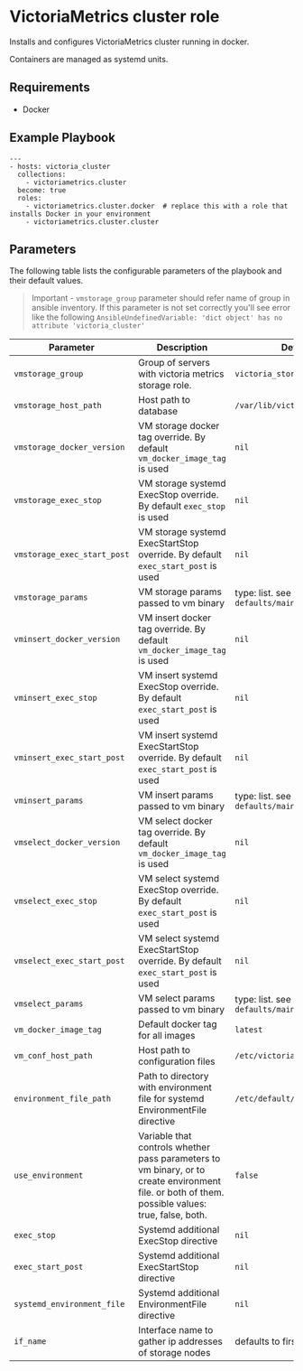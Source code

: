 # VictoriaMetrics cluster role

Installs and configures VictoriaMetrics cluster running in docker.

Containers are managed as systemd units.

## Requirements
- Docker

## Example Playbook
```
---
- hosts: victoria_cluster
  collections:
    - victoriametrics.cluster
  become: true
  roles:
    - victoriametrics.cluster.docker  # replace this with a role that installs Docker in your environment
    - victoriametrics.cluster.cluster
```

## Parameters

The following table lists the configurable parameters of the playbook and their default values.

> Important - `vmstorage_group` parameter should refer name of group in ansible inventory. 
> If this parameter is not set correctly you'll see error like the following
> `AnsibleUndefinedVariable: 'dict object' has no attribute 'victoria_cluster'`

| Parameter                                                 | Description                                                                                                                                       | Default                                                      |
|-----------------------------------------------------------|---------------------------------------------------------------------------------------------------------------------------------------------------|--------------------------------------------------------------|
| `vmstorage_group`                                         | Group of servers with victoria metrics storage role.                                                                                              | `victoria_storage`                                           |
| `vmstorage_host_path`                                     | Host path to database                                                                                                                             | `/var/lib/victoriametrics`                                   |
| `vmstorage_docker_version`                                | VM storage docker tag override. By default `vm_docker_image_tag` is used                                                                          | `nil`                                                        |
| `vmstorage_exec_stop`                                     | VM storage systemd ExecStop override. By default `exec_stop` is used                                                                              | `nil`                                                        |
| `vmstorage_exec_start_post`                               | VM storage systemd ExecStartStop override. By default `exec_start_post` is used                                                                   | `nil`                                                        |
| `vmstorage_params`                                        | VM storage params passed to vm binary                                                                                                             | type: list. see `defaults/main.yml`                                   |
| `vminsert_docker_version`                                 | VM insert docker tag override. By default `vm_docker_image_tag` is used                                                                           | `nil`                                                        |
| `vminsert_exec_stop`                                      | VM insert systemd ExecStop override. By default `exec_start_post` is used                                                                         | `nil`                                                        |
| `vminsert_exec_start_post`                                | VM insert systemd ExecStartStop override. By default `exec_start_post` is used                                                                    | `nil`                                                        |
| `vminsert_params`                                         | VM insert params passed to vm binary                                                                                                              | type: list. see `defaults/main.yml`                                   |
| `vmselect_docker_version`                                 | VM select docker tag override. By default `vm_docker_image_tag` is used                                                                           | `nil`                                                        |
| `vmselect_exec_stop`                                      | VM select systemd ExecStop override. By default `exec_start_post` is used                                                                         | `nil`                                                        |
| `vmselect_exec_start_post`                                | VM select systemd ExecStartStop override. By default `exec_start_post` is used                                                                    | `nil`                                                        |
| `vmselect_params`                                         | VM select params passed to vm binary                                                                                                              | type: list. see `defaults/main.yml`                                 |
| `vm_docker_image_tag`                                     | Default docker tag for all images                                                                                                                 | `latest`                                                     |
| `vm_conf_host_path`                                       | Host path to configuration files                                                                                                                  | `/etc/victoriametrics`                                       |
| `environment_file_path`                                   | Path to directory with environment file for systemd EnvironmentFile directive                                                                     | `/etc/default/vm_environment`                                |
| `use_environment`                                         | Variable that controls whether pass parameters to vm binary, or to create environment file. or both of them. possible values: true, false, both.  | `false`                                                      |
| `exec_stop`                                               | Systemd additional ExecStop directive                                                                                                             | `nil`                                                        |
| `exec_start_post`                                         | Systemd additional ExecStartStop directive                                                                                                        | `nil`                                                        |
| `systemd_environment_file`                                | Systemd additional EnvironmentFile directive                                                                                                      | `nil`                                                        |
| `if_name`                                                 | Interface name to gather ip addresses of storage nodes                                                                                            | defaults to first interface                                  |
